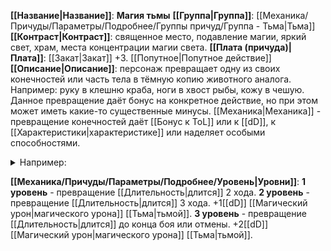 **[[Название|Название]]**: **Магия тьмы**
**[[Группа|Группа]]**: [[Механика/Причуды/Параметры/Подробнее/Группы причуд/Группа - Тьма|Тьма]] 
**[[Контраст|Контраст]]**: священное место, подавление магии, яркий свет, храм, места концентрации магии света.
**[[Плата (причуда)|Плата]]**: [[Закат|Закат]] +3. [[Попутное|Попутное действие]]
**[[Описание|Описание]]**: персонаж превращает одну из своих конечностей или часть тела в тёмную копию животного аналога. Например: руку в клешню краба, ноги в хвост рыбы, кожу в чешую. Данное превращение даёт бонус на конкретное действие, но при этом может иметь какие-то существенные минусы.
[[Механика|Механика]] - превращение конечностей даёт [[Бонус к ToL]] или к [[dD]], к [[Характеристики|характеристике]] или наделяет особыми способностями. 
<details><summary>Например:</summary>
<p>- отращивание ног кузнечика даёт возможность прыгать на 5 клеток, тем самым дальность передвижения увеличивается до 5, а возможные ловушки или опасное покрытие будет преодолено по воздуху.</p>
<p>- отращивание крыльев даёт возможность летать, а дальность передвижения повышается на 2.</p>
<p>- отращивание "собачьего носа" даёт возможность выслеживать по следам и более точно интерпретировать запахи.</p>
<p>- отращивание щупалец позволяет использовать большее количество конечностей при этом не теряя возможность хватать.</p></details>

**[[Механика/Причуды/Параметры/Подробнее/Уровень|Уровни]]**:
**1 уровень** - превращение [[Длительность|длится]] 2 хода.
**2 уровень** - превращение [[Длительность|длится]] 3 хода. +1[[dD]] [[Магический урон|магического урона]] [[Тьма|тьмой]].
**3 уровень** - превращение [[Длительность|длится]] до конца боя или отмены. +2[[dD]] [[Магический урон|магического урона]] [[Тьма|тьмой]].